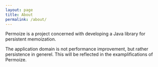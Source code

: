 ```yaml
---
layout: page
title: About
permalink: /about/
---
```


Permoize is a project concerned with developing a Java library for persistent memoization. 

The application domain is not performance improvement, but rather persistence in generel. This will be reflected in the examplifications of Permoize.

